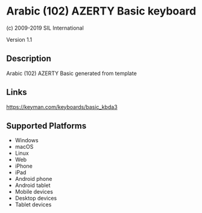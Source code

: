 Arabic (102) AZERTY Basic keyboard
==============

(c) 2009-2019 SIL International

Version 1.1

Description
-----------

Arabic (102) AZERTY Basic generated from template

Links
-----
https://keyman.com/keyboards/basic_kbda3

Supported Platforms
-------------------
 * Windows
 * macOS
 * Linux
 * Web
 * iPhone
 * iPad
 * Android phone
 * Android tablet
 * Mobile devices
 * Desktop devices
 * Tablet devices

